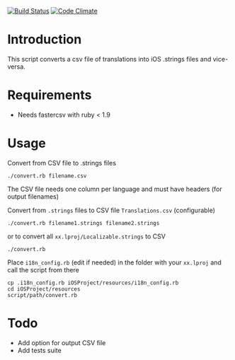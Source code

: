 [![Build Status](https://secure.travis-ci.org/netbe/CSV-to-iOS-Localizable.strings-converter.png?branch=master)](http://travis-ci.org/netbe/CSV-to-iOS-Localizable.strings-converter)
[![Code Climate](https://codeclimate.com/badge.png)](https://codeclimate.com/github/netbe/CSV-to-iOS-Localizable.strings-converter)
# Introduction
This script converts a csv file of translations into iOS .strings files and vice-versa.

# Requirements
* Needs fastercsv with ruby < 1.9

# Usage
Convert from CSV file to .strings files

    ./convert.rb filename.csv

The CSV file needs one column per language and must have headers (for output filenames)

Convert from ``.strings`` files to CSV file ``Translations.csv`` (configurable)

    ./convert.rb filename1.strings filename2.strings

or to convert all ``xx.lproj/Localizable.strings`` to CSV

    ./convert.rb


Place ``i18n_config.rb`` (edit if needed) in the folder with your ``xx.lproj`` and call the script from there

    cp .i18n_config.rb iOSProject/resources/i18n_config.rb
    cd iOSProject/resources
    script/path/convert.rb


# Todo
* Add option for output CSV file
* Add tests suite
